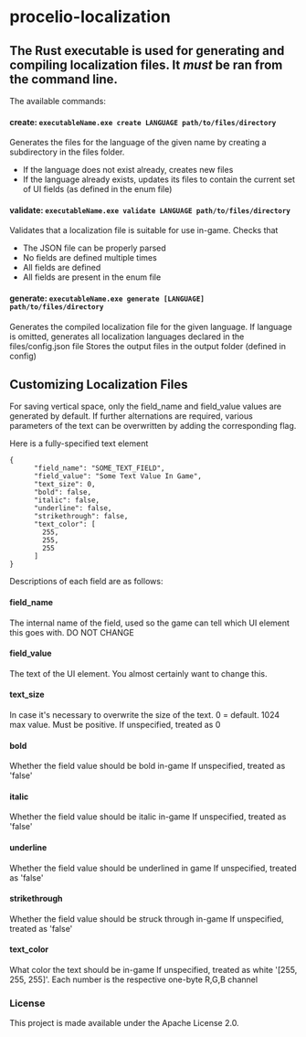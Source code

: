 # procelio-localization
## The Rust executable is used for generating and compiling localization files. It *must* be ran from the command line.

The available commands:
#### create: `executableName.exe create LANGUAGE path/to/files/directory`
Generates the files for the language of the given name by creating a subdirectory in the files folder.
- If the language does not exist already, creates new files
- If the language already exists, updates its files to contain the current set of UI fields (as defined in the enum file)

#### validate: `executableName.exe validate LANGUAGE path/to/files/directory`
Validates that a localization file is suitable for use in-game. Checks that
- The JSON file can be properly parsed
- No fields are defined multiple times
- All fields are defined
- All fields are present in the enum file

#### generate: `executableName.exe generate [LANGUAGE] path/to/files/directory`
Generates the compiled localization file for the given language.
If language is omitted, generates all localization languages declared in the files/config.json file
Stores the output files in the output folder (defined in config)


## Customizing Localization Files
For saving vertical space, only the field_name and field_value values are generated by default.
If further alternations are required, various parameters of the text can be overwritten by adding the corresponding flag.

Here is a fully-specified text element
```
{
      "field_name": "SOME_TEXT_FIELD",
      "field_value": "Some Text Value In Game",
      "text_size": 0,
      "bold": false,
      "italic": false,
      "underline": false,
      "strikethrough": false,
      "text_color": [
        255,
        255,
        255
      ]
}
```
Descriptions of each field are as follows:

#### field_name
The internal name of the field, used so the game can tell which UI element this goes with.
DO NOT CHANGE

#### field_value
The text of the UI element. You almost certainly want to change this.

#### text_size
In case it's necessary to overwrite the size of the text. 0 = default. 1024 max value. Must be positive.
If unspecified, treated as 0

#### bold
Whether the field value should be bold in-game
If unspecified, treated as 'false'

#### italic
Whether the field value should be italic in-game
If unspecified, treated as 'false'

#### underline
Whether the field value should be underlined in game
If unspecified, treated as 'false'

#### strikethrough
Whether the field value should be struck through in-game
If unspecified, treated as 'false'

#### text_color
What color the text should be in-game
If unspecified, treated as white '[255, 255, 255]'. Each number is the respective one-byte R,G,B channel


### License
This project is made available under the Apache License 2.0.